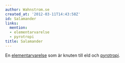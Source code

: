 ```yaml
---
author: Wahnstrom.se
created_at: '2012-03-11T14:43:58Z'
id: Salamander
links:
  mention:
  - elementarvarelse
  - pyrotropi
title: Salamander
---
```


En [elementarvarelse] som är knuten till eld och [pyrotropi].

  [elementarvarelse]: elementarvarelse
  [pyrotropi]: pyrotropi